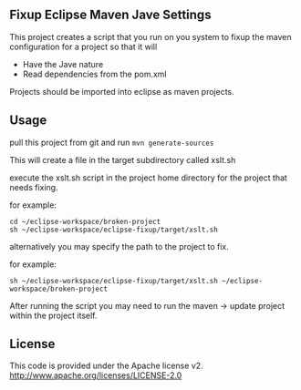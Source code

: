 ## Fixup Eclipse Maven Jave Settings ##

This project creates a script that you run on you system to fixup the maven configuration for a project so
that it will

* Have the Jave nature
* Read dependencies from the pom.xml

Projects should be imported into eclipse as maven projects.

## Usage ##

pull this project from git and run `mvn generate-sources`

This will create a file in the target subdirectory called xslt.sh

execute the xslt.sh script in the project home directory for the project that needs fixing.

for example:

    cd ~/eclipse-workspace/broken-project
    sh ~/eclipse-workspace/eclipse-fixup/target/xslt.sh
    
alternatively you may specify the path to the project to fix.

for example:

    sh ~/eclipse-workspace/eclipse-fixup/target/xslt.sh ~/eclipse-workspace/broken-project
    
After running the script you may need to run the maven -> update project within the project itself.

## License ##

This code is provided under the Apache license v2. http://www.apache.org/licenses/LICENSE-2.0

    